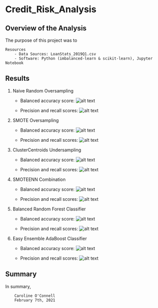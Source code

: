 # Credit_Risk_Analysis

## Overview of the Analysis

The purpose of this project was to 

    Resources
        - Data Sources: LoanStats_2019Q1.csv
        - Software: Python (imbalanced-learn & scikit-learn), Jupyter Notebook

## Results

1. Naive Random Oversampling

    - Balanced accuracy score:
    ![alt text](https://github.com/coconnell022/Amazon_Vine_Analysis/blob/main/Images/Vine_df.png?raw=true)

    - Precision and recall scores:
    ![alt text](https://github.com/coconnell022/Amazon_Vine_Analysis/blob/main/Images/Vine_df.png?raw=true)

2. SMOTE Oversampling

    - Balanced accuracy score:
    ![alt text](https://github.com/coconnell022/Amazon_Vine_Analysis/blob/main/Images/Vine_df.png?raw=true)

    - Precision and recall scores:
    ![alt text](https://github.com/coconnell022/Amazon_Vine_Analysis/blob/main/Images/Vine_df.png?raw=true)

3. ClusterCentroids Undersampling

    - Balanced accuracy score:
    ![alt text](https://github.com/coconnell022/Amazon_Vine_Analysis/blob/main/Images/Vine_df.png?raw=true)

    - Precision and recall scores:
    ![alt text](https://github.com/coconnell022/Amazon_Vine_Analysis/blob/main/Images/Vine_df.png?raw=true)

4. SMOTEENN Combination

    - Balanced accuracy score:
    ![alt text](https://github.com/coconnell022/Amazon_Vine_Analysis/blob/main/Images/Vine_df.png?raw=true)

    - Precision and recall scores:
    ![alt text](https://github.com/coconnell022/Amazon_Vine_Analysis/blob/main/Images/Vine_df.png?raw=true)

5. Balanced Random Forest Classifier

    - Balanced accuracy score:
    ![alt text](https://github.com/coconnell022/Amazon_Vine_Analysis/blob/main/Images/Vine_df.png?raw=true)

    - Precision and recall scores:
    ![alt text](https://github.com/coconnell022/Amazon_Vine_Analysis/blob/main/Images/Vine_df.png?raw=true)

6. Easy Ensemble AdaBoost Classifier

    - Balanced accuracy score:
    ![alt text](https://github.com/coconnell022/Amazon_Vine_Analysis/blob/main/Images/Vine_df.png?raw=true)

    - Precision and recall scores:
    ![alt text](https://github.com/coconnell022/Amazon_Vine_Analysis/blob/main/Images/Vine_df.png?raw=true)

## Summary

In summary, 


        Caroline O'Connell
        February 7th, 2021

